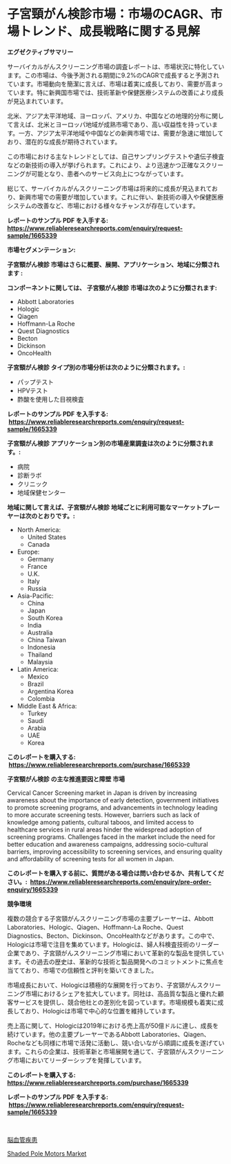 <p><h1>子宮頸がん検診市場：市場のCAGR、市場トレンド、成長戦略に関する見解</h1></p><p><strong>エグゼクティブサマリー</strong></p>
<p><p>サーバイカルがんスクリーニング市場の調査レポートは、市場状況に特化しています。この市場は、今後予測される期間に9.2%のCAGRで成長すると予測されています。市場動向を簡潔に言えば、市場は着実に成長しており、需要が高まっています。特に新興国市場では、技術革新や保健医療システムの改善により成長が見込まれています。</p><p>北米、アジア太平洋地域、ヨーロッパ、アメリカ、中国などの地理的分布に関して言えば、北米とヨーロッパ地域が成熟市場であり、高い収益性を持っています。一方、アジア太平洋地域や中国などの新興市場では、需要が急速に増加しており、潜在的な成長が期待されています。</p><p>この市場における主なトレンドとしては、自己サンプリングテストや遺伝子検査などの新技術の導入が挙げられます。これにより、より迅速かつ正確なスクリーニングが可能となり、患者へのサービス向上につながっています。</p><p>総じて、サーバイカルがんスクリーニング市場は将来的に成長が見込まれており、新興市場での需要が増加しています。これに伴い、新技術の導入や保健医療システムの改善など、市場における様々なチャンスが存在しています。</p></p>
<p><strong>レポートのサンプル PDF を入手する: <a href="https://www.reliableresearchreports.com/enquiry/request-sample/1665339">https://www.reliableresearchreports.com/enquiry/request-sample/1665339</a></strong></p>
<p><strong>市場セグメンテーション:</strong></p>
<p><strong> 子宮頸がん検診 市場はさらに概要、展開、アプリケーション、地域に分類されます :</strong></p>
<p><strong>コンポーネントに関しては、 子宮頸がん検診 市場は次のように分類されます: &nbsp;</strong></p>
<p><ul><li>Abbott Laboratories</li><li>Hologic</li><li>Qiagen</li><li>Hoffmann-La Roche</li><li>Quest Diagnostics</li><li>Becton</li><li>Dickinson</li><li>OncoHealth</li></ul></p>
<p><strong> 子宮頸がん検診 タイプ別の市場分析は次のように分類されます。:</strong></p>
<p><ul><li>パップテスト</li><li>HPVテスト</li><li>酢酸を使用した目視検査</li></ul></p>
<p><strong>レポートのサンプル PDF を入手する: &nbsp;<a href="https://www.reliableresearchreports.com/enquiry/request-sample/1665339">https://www.reliableresearchreports.com/enquiry/request-sample/1665339</a></strong></p>
<p><strong> 子宮頸がん検診 アプリケーション別の市場産業調査は次のように分類されます。:</strong></p>
<p><ul><li>病院</li><li>診断ラボ</li><li>クリニック</li><li>地域保健センター</li></ul></p>
<p><strong>地域に関して言えば、子宮頸がん検診 地域ごとに利用可能なマーケットプレーヤーは次のとおりです。:</strong></p>
<p><ul>
    <li>
        North America:
        <ul>
            <li>United States</li>
            <li>Canada</li>
        </ul>
    </li>
    <li>
        Europe:
        <ul>
            <li>Germany</li>
            <li>France</li>
            <li>U.K.</li>
            <li>Italy</li>
            <li>Russia</li>
        </ul>
    </li>
    <li>
        Asia-Pacific:
        <ul>
            <li>China</li>
            <li>Japan</li>
            <li>South Korea</li>
            <li>India</li>
            <li>Australia</li>
            <li>China Taiwan</li>
            <li>Indonesia</li>
            <li>Thailand</li>
            <li>Malaysia</li>
        </ul>
    </li>
    <li>
        Latin America:
        <ul>
            <li>Mexico</li>
            <li>Brazil</li>
            <li>Argentina Korea</li>
            <li>Colombia</li>
        </ul>
    </li>
    <li>
        Middle East & Africa:
        <ul>
            <li>Turkey</li>
            <li>Saudi</li>
            <li>Arabia</li>
            <li>UAE</li>
            <li>Korea</li>
        </ul>
    </li>
    </ul></p>
<p><strong>このレポートを購入する: &nbsp;<a href="https://www.reliableresearchreports.com/purchase/1665339">https://www.reliableresearchreports.com/purchase/1665339</a></strong></p>
<p><strong>子宮頸がん検診 の主な推進要因と障壁 市場</strong></p>
<p><p>Cervical Cancer Screening market in Japan is driven by increasing awareness about the importance of early detection, government initiatives to promote screening programs, and advancements in technology leading to more accurate screening tests. However, barriers such as lack of knowledge among patients, cultural taboos, and limited access to healthcare services in rural areas hinder the widespread adoption of screening programs. Challenges faced in the market include the need for better education and awareness campaigns, addressing socio-cultural barriers, improving accessibility to screening services, and ensuring quality and affordability of screening tests for all women in Japan.</p></p>
<p><strong>このレポートを購入する前に、質問がある場合は問い合わせるか、共有してください。:&nbsp; <a href="https://www.reliableresearchreports.com/enquiry/pre-order-enquiry/1665339">https://www.reliableresearchreports.com/enquiry/pre-order-enquiry/1665339</a></strong></p>
<p><strong>競争環境</strong></p>
<p><p>複数の競合する子宮頸がんスクリーニング市場の主要プレーヤーは、Abbott Laboratories、Hologic、Qiagen、Hoffmann-La Roche、Quest Diagnostics、Becton、Dickinson、OncoHealthなどがあります。この中で、Hologicは市場で注目を集めています。Hologicは、婦人科検査技術のリーダー企業であり、子宮頸がんスクリーニング市場において革新的な製品を提供しています。その過去の歴史は、革新的な技術と製品開発へのコミットメントに焦点を当てており、市場での信頼性と評判を築いてきました。</p><p>市場成長において、Hologicは積極的な展開を行っており、子宮頸がんスクリーニング市場におけるシェアを拡大しています。同社は、高品質な製品と優れた顧客サービスを提供し、競合他社との差別化を図っています。市場規模も着実に成長しており、Hologicは市場で中心的な位置を維持しています。</p><p>売上高に関して、Hologicは2019年における売上高が50億ドルに達し、成長を続けています。他の主要プレーヤーであるAbbott Laboratories、Qiagen、Rocheなども同様に市場で活発に活動し、競い合いながら順調に成長を遂げています。これらの企業は、技術革新と市場展開を通じて、子宮頸がんスクリーニング市場においてリーダーシップを発揮しています。</p></p>
<p><strong>このレポートを購入する: &nbsp; <a href="https://www.reliableresearchreports.com/purchase/1665339">https://www.reliableresearchreports.com/purchase/1665339</a></strong></p>
<p><strong>レポートのサンプル PDF を入手する: &nbsp;<a href="https://www.reliableresearchreports.com/enquiry/request-sample/1665339">https://www.reliableresearchreports.com/enquiry/request-sample/1665339</a></strong><strong></strong></p>
<p>&nbsp;</p>
<p><p><a href="https://github.com/EstaSprer20231/Market-Research-Report-List-1/blob/main/768196914657.md">脳血管疾患</a></p><p><a href="https://github.com/Angelnienowdseej3e45z3p8c/Market-Research-Report-List-1/blob/main/shaded-pole-motors-market.md">Shaded Pole Motors Market</a></p></p>